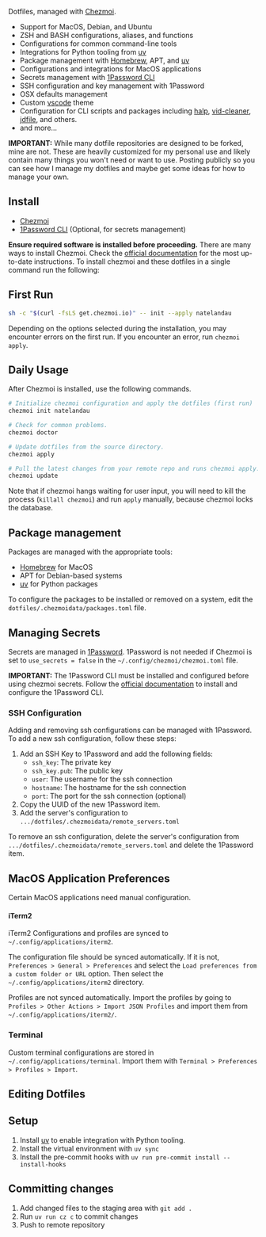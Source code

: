 Dotfiles, managed with [Chezmoi](https://www.chezmoi.io/).

-   Support for MacOS, Debian, and Ubuntu
-   ZSH and BASH configurations, aliases, and functions
-   Configurations for common command-line tools
-   Integrations for Python tooling from [uv](https://docs.astral.sh/uv/)
-   Package management with [Homebrew](https://brew.sh/), APT, and [uv](https://docs.astral.sh/uv/)
-   Configurations and integrations for MacOS applications
-   Secrets management with [1Password CLI](https://developer.1password.com/docs/cli/)
-   SSH configuration and key management with 1Password
-   OSX defaults management
-   Custom [vscode](https://code.visualstudio.com/) theme
-   Configuration for CLI scripts and packages including [halp](https://github.com/natelandau/halp), [vid-cleaner](https://github.com/natelandau/vid-cleaner), [jdfile](https://github.com/natelandau/jdfile), and others.
-   and more...

**IMPORTANT:** While many dotfile repositories are designed to be forked, mine are not. These are heavily customized for my personal use and likely contain many things you won't need or want to use. Posting publicly so you can see how I manage my dotfiles and maybe get some ideas for how to manage your own.

## Install

-   [Chezmoi](https://www.chezmoi.io/)
-   [1Password CLI](https://developer.1password.com/docs/cli/) (Optional, for secrets management)

**Ensure required software is installed before proceeding.** There are many ways to install Chezmoi. Check the [official documentation](https://www.chezmoi.io/install/) for the most up-to-date instructions. To install chezmoi and these dotfiles in a single command run the following:

## First Run

```bash
sh -c "$(curl -fsLS get.chezmoi.io)" -- init --apply natelandau
```

Depending on the options selected during the installation, you may encounter errors on the first run. If you encounter an error, run `chezmoi apply`.

## Daily Usage

After Chezmoi is installed, use the following commands.

```bash
# Initialize chezmoi configuration and apply the dotfiles (first run)
chezmoi init natelandau

# Check for common problems.
chezmoi doctor

# Update dotfiles from the source directory.
chezmoi apply

# Pull the latest changes from your remote repo and runs chezmoi apply.
chezmoi update
```

Note that if chezmoi hangs waiting for user input, you will need to kill the process (`killall chezmoi`) and run `apply` manually, because chezmoi locks the database.

## Package management

Packages are managed with the appropriate tools:

-   [Homebrew](https://brew.sh/) for MacOS
-   APT for Debian-based systems
-   [uv](https://docs.astral.sh/uv/) for Python packages

To configure the packages to be installed or removed on a system, edit the `dotfiles/.chezmoidata/packages.toml` file.

## Managing Secrets

Secrets are managed in [1Password](https://developer.1password.com/docs/cli/). 1Password is not needed if Chezmoi is set to `use_secrets = false` in the `~/.config/chezmoi/chezmoi.toml` file.

**IMPORTANT:** The 1Password CLI must be installed and configured before using chezmoi secrets. Follow the [official documentation](https://developer.1password.com/docs/cli/) to install and configure the 1Password CLI.

### SSH Configuration

Adding and removing ssh configurations can be managed with 1Password. To add a new ssh configuration, follow these steps:

1. Add an SSH Key to 1Password and add the following fields:
    - `ssh_key`: The private key
    - `ssh_key.pub`: The public key
    - `user`: The username for the ssh connection
    - `hostname`: The hostname for the ssh connection
    - `port`: The port for the ssh connection (optional)
2. Copy the UUID of the new 1Password item.
3. Add the server's configuration to `.../dotfiles/.chezmoidata/remote_servers.toml`

To remove an ssh configuration, delete the server's configuration from `.../dotfiles/.chezmoidata/remote_servers.toml` and delete the 1Password item.

## MacOS Application Preferences

Certain MacOS applications need manual configuration.

#### iTerm2

iTerm2 Configurations and profiles are synced to `~/.config/applications/iterm2`.

The configuration file should be synced automatically. If it is not, `Preferences > General > Preferences` and select the `Load preferences from a custom folder or URL` option. Then select the `~/.config/applications/iterm2` directory.

Profiles are not synced automatically. Import the profiles by going to `Profiles > Other Actions > Import JSON Profiles` and import them from `~/.config/applications/iterm2/`.

### Terminal

Custom terminal configurations are stored in `~/.config/applications/terminal`. Import them with `Terminal > Preferences > Profiles > Import`.

## Editing Dotfiles

## Setup

1. Install [uv](https://docs.astral.sh/uv/) to enable integration with Python tooling.
2. Install the virtual environment with `uv sync`
3. Install the pre-commit hooks with `uv run pre-commit install --install-hooks`

## Committing changes

1. Add changed files to the staging area with `git add .`
2. Run `uv run cz c` to commit changes
3. Push to remote repository
